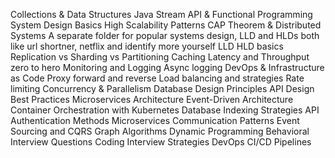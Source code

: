 Collections & Data Structures
Java Stream API & Functional Programming
System Design Basics
High Scalability Patterns
CAP Theorem & Distributed Systems
A separate folder for popular systems design, LLD and HLDs both like url shortner, netflix and identify more yourself
LLD HLD basics
Replication vs Sharding vs Partitioning
Caching
Latency and Throughput zero to hero
Monitoring and Logging
Async logging
DevOps & Infrastructure as Code
Proxy forward and reverse
Load balancing and strategies
Rate limiting
 Concurrency & Parallelism
Database Design Principles
API Design Best Practices
Microservices Architecture
Event-Driven Architecture
Container Orchestration with Kubernetes
Database Indexing Strategies
API Authentication Methods
Microservices Communication Patterns
Event Sourcing and CQRS
Graph Algorithms
Dynamic Programming
Behavioral Interview Questions
Coding Interview Strategies
DevOps CI/CD Pipelines